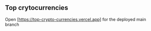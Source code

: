 ## Top crytocurrencies 

Open [https://top-crypto-currencies.vercel.app] for the deployed main branch

